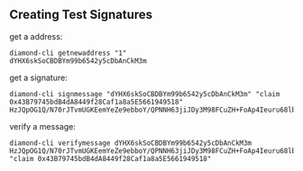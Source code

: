 




## Creating Test Signatures

get a address:

```
diamond-cli getnewaddress "1"
dYHX6skSoCBDBYm99b6542y5cDbAnCkM3m
```

get a signature:
```
diamond-cli signmessage "dYHX6skSoCBDBYm99b6542y5cDbAnCkM3m" "claim 0x43B79745bdB4dA8449f28Caf1a8a5E5661949518"
HzJQpOG1Q/N70rJTvmUGKEemYeZe9ebboY/QPNNH63jiJDy3M98FCuZH+FoAp4Ieuru68lbu15D99aG9pmEgntE=
```

verify a message:
```
diamond-cli verifymessage dYHX6skSoCBDBYm99b6542y5cDbAnCkM3m HzJQpOG1Q/N70rJTvmUGKEemYeZe9ebboY/QPNNH63jiJDy3M98FCuZH+FoAp4Ieuru68lbu15D99aG9pmEgntE= "claim 0x43B79745bdB4dA8449f28Caf1a8a5E5661949518"
```


